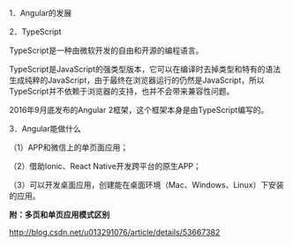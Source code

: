 1．Angular的发展



2．TypeScript

TypeScript是一种由微软开发的自由和开源的编程语言。

TypeScript是JavaScript的强类型版本，它可以在编译时去掉类型和特有的语法生成纯粹的JavaScript，由于最终在浏览器运行的仍然是JavaScript，所以TypeScript并不依赖于浏览器的支持，也并不会带来兼容性问题。

2016年9月底发布的Angular 2框架，这个框架本身是由TypeScript编写的。



3．Angular能做什么

（1）APP和微信上的单页面应用；

（2）借助Ionic、React Native开发跨平台的原生APP；

（3）可以开发桌面应用，创建能在桌面环境（Mac、Windows、Linux）下安装的应用。

**附：多页和单页应用模式区别**

http://blog.csdn.net/u013291076/article/details/53667382

